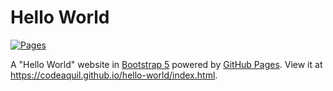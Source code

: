 # Hello World

[![Pages](https://github.com/codeaquil/hello-world/actions/workflows/deploy.yml/badge.svg)](https://github.com/codeaquil/hello-world/actions/workflows/deploy.yml)

A "Hello World" website in [Bootstrap 5](https://getbootstrap.com/) powered by [GitHub Pages](https://pages.github.com/). View it at <https://codeaquil.github.io/hello-world/index.html>.
